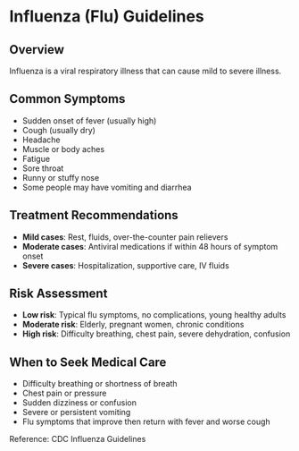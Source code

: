 # Influenza (Flu) Guidelines

## Overview
Influenza is a viral respiratory illness that can cause mild to severe illness.

## Common Symptoms
- Sudden onset of fever (usually high)
- Cough (usually dry)
- Headache
- Muscle or body aches
- Fatigue
- Sore throat
- Runny or stuffy nose
- Some people may have vomiting and diarrhea

## Treatment Recommendations
- **Mild cases**: Rest, fluids, over-the-counter pain relievers
- **Moderate cases**: Antiviral medications if within 48 hours of symptom onset
- **Severe cases**: Hospitalization, supportive care, IV fluids

## Risk Assessment
- **Low risk**: Typical flu symptoms, no complications, young healthy adults
- **Moderate risk**: Elderly, pregnant women, chronic conditions
- **High risk**: Difficulty breathing, chest pain, severe dehydration, confusion

## When to Seek Medical Care
- Difficulty breathing or shortness of breath
- Chest pain or pressure
- Sudden dizziness or confusion
- Severe or persistent vomiting
- Flu symptoms that improve then return with fever and worse cough

Reference: CDC Influenza Guidelines